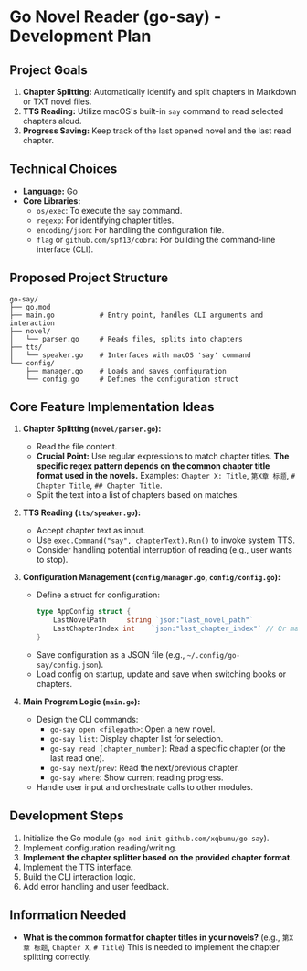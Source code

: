 # Go Novel Reader (go-say) - Development Plan

## Project Goals

1.  **Chapter Splitting:** Automatically identify and split chapters in Markdown or TXT novel files.
2.  **TTS Reading:** Utilize macOS's built-in `say` command to read selected chapters aloud.
3.  **Progress Saving:** Keep track of the last opened novel and the last read chapter.

## Technical Choices

*   **Language:** Go
*   **Core Libraries:**
    *   `os/exec`: To execute the `say` command.
    *   `regexp`: For identifying chapter titles.
    *   `encoding/json`: For handling the configuration file.
    *   `flag` or `github.com/spf13/cobra`: For building the command-line interface (CLI).

## Proposed Project Structure

```
go-say/
├── go.mod
├── main.go           # Entry point, handles CLI arguments and interaction
├── novel/
│   └── parser.go     # Reads files, splits into chapters
├── tts/
│   └── speaker.go    # Interfaces with macOS 'say' command
└── config/
    ├── manager.go    # Loads and saves configuration
    └── config.go     # Defines the configuration struct
```

## Core Feature Implementation Ideas

1.  **Chapter Splitting (`novel/parser.go`):**
    *   Read the file content.
    *   **Crucial Point:** Use regular expressions to match chapter titles. **The specific regex pattern depends on the common chapter title format used in the novels.** Examples: `Chapter X: Title`, `第X章 标题`, `# Chapter Title`, `## Chapter Title`.
    *   Split the text into a list of chapters based on matches.

2.  **TTS Reading (`tts/speaker.go`):**
    *   Accept chapter text as input.
    *   Use `exec.Command("say", chapterText).Run()` to invoke system TTS.
    *   Consider handling potential interruption of reading (e.g., user wants to stop).

3.  **Configuration Management (`config/manager.go`, `config/config.go`):**
    *   Define a struct for configuration:
        ```go
        type AppConfig struct {
            LastNovelPath     string `json:"last_novel_path"`
            LastChapterIndex int    `json:"last_chapter_index"` // Or maybe chapter title/identifier
        }
        ```
    *   Save configuration as a JSON file (e.g., `~/.config/go-say/config.json`).
    *   Load config on startup, update and save when switching books or chapters.

4.  **Main Program Logic (`main.go`):**
    *   Design the CLI commands:
        *   `go-say open <filepath>`: Open a new novel.
        *   `go-say list`: Display chapter list for selection.
        *   `go-say read [chapter_number]`: Read a specific chapter (or the last read one).
        *   `go-say next`/`prev`: Read the next/previous chapter.
        *   `go-say where`: Show current reading progress.
    *   Handle user input and orchestrate calls to other modules.

## Development Steps

1.  Initialize the Go module (`go mod init github.com/xqbumu/go-say`).
2.  Implement configuration reading/writing.
3.  **Implement the chapter splitter based on the provided chapter format.**
4.  Implement the TTS interface.
5.  Build the CLI interaction logic.
6.  Add error handling and user feedback.

## Information Needed

*   **What is the common format for chapter titles in your novels?** (e.g., `第X章 标题`, `Chapter X`, `# Title`) This is needed to implement the chapter splitting correctly.
